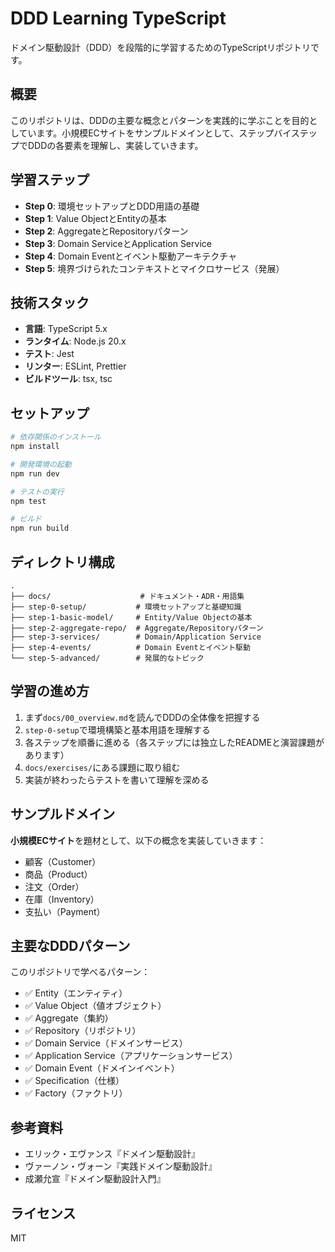 # DDD Learning TypeScript

ドメイン駆動設計（DDD）を段階的に学習するためのTypeScriptリポジトリです。

## 概要

このリポジトリは、DDDの主要な概念とパターンを実践的に学ぶことを目的としています。小規模ECサイトをサンプルドメインとして、ステップバイステップでDDDの各要素を理解し、実装していきます。

## 学習ステップ

- **Step 0**: 環境セットアップとDDD用語の基礎
- **Step 1**: Value ObjectとEntityの基本
- **Step 2**: AggregateとRepositoryパターン
- **Step 3**: Domain ServiceとApplication Service
- **Step 4**: Domain Eventとイベント駆動アーキテクチャ
- **Step 5**: 境界づけられたコンテキストとマイクロサービス（発展）

## 技術スタック

- **言語**: TypeScript 5.x
- **ランタイム**: Node.js 20.x
- **テスト**: Jest
- **リンター**: ESLint, Prettier
- **ビルドツール**: tsx, tsc

## セットアップ

```bash
# 依存関係のインストール
npm install

# 開発環境の起動
npm run dev

# テストの実行
npm test

# ビルド
npm run build
```

## ディレクトリ構成

```
.
├── docs/                    # ドキュメント・ADR・用語集
├── step-0-setup/           # 環境セットアップと基礎知識
├── step-1-basic-model/     # Entity/Value Objectの基本
├── step-2-aggregate-repo/  # Aggregate/Repositoryパターン
├── step-3-services/        # Domain/Application Service
├── step-4-events/          # Domain Eventとイベント駆動
└── step-5-advanced/        # 発展的なトピック
```

## 学習の進め方

1. まず`docs/00_overview.md`を読んでDDDの全体像を把握する
2. `step-0-setup`で環境構築と基本用語を理解する
3. 各ステップを順番に進める（各ステップには独立したREADMEと演習課題があります）
4. `docs/exercises/`にある課題に取り組む
5. 実装が終わったらテストを書いて理解を深める

## サンプルドメイン

**小規模ECサイト**を題材として、以下の概念を実装していきます：

- 顧客（Customer）
- 商品（Product）
- 注文（Order）
- 在庫（Inventory）
- 支払い（Payment）

## 主要なDDDパターン

このリポジトリで学べるパターン：

- ✅ Entity（エンティティ）
- ✅ Value Object（値オブジェクト）
- ✅ Aggregate（集約）
- ✅ Repository（リポジトリ）
- ✅ Domain Service（ドメインサービス）
- ✅ Application Service（アプリケーションサービス）
- ✅ Domain Event（ドメインイベント）
- ✅ Specification（仕様）
- ✅ Factory（ファクトリ）

## 参考資料

- エリック・エヴァンス『ドメイン駆動設計』
- ヴァーノン・ヴォーン『実践ドメイン駆動設計』
- 成瀬允宣『ドメイン駆動設計入門』

## ライセンス

MIT